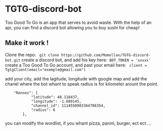 # TGTG-discord-bot 

Too Good To Go is an app that serves to avoid waste.
With the help of an api, you can find a discord bot allowing you to buy sushi for cheap!

## Make it work ! 

Clone the repo:
``` git clone https://github.com/Momollax/TGTG-discord-bot.git```
create a discord bot, and add his key here:``` BOT_TOKEN = 'xxxxx'```
create a Too Good To Go account, and past your email here:
``` client = TgtgClient(email="exemple@gmail.com")```

add your city, add the lagitude, longitude with google map
and add the chanel where the bot whant to speak
radius is for kilometer arount the point.

``` 
    "Rennes": {
            "latitude": 48.118437,
            "longitude": -1.689145,
            "channel_id": 1114550983364706354,
            "radius": 6
        },
```
you can modify the wordlist, if you whant pizza, panini, burger, ect ect ...
